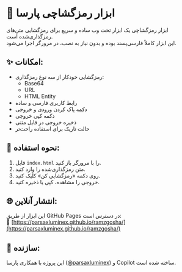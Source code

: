 # 🔐 ابزار رمزگشاچی پارسا

ابزار رمزگشاچی یک ابزار تحت وب ساده و سریع برای رمزگشایی متن‌های رمزگذاری‌شده است.  
این ابزار کاملاً فارسی‌پسند بوده و بدون نیاز به نصب، در مرورگر اجرا می‌شود.

## ✨ امکانات:
- رمزگشایی خودکار از سه نوع رمزگذاری:
  - Base64
  - URL
  - HTML Entity
- رابط کاربری فارسی و ساده
- دکمه پاک کردن ورودی و خروجی
- دکمه کپی خروجی
- ذخیره خروجی در فایل متنی
- حالت تاریک برای استفاده راحت‌تر

## 🧪 نحوه استفاده:
1. فایل `index.html` را با مرورگر باز کنید.
2. متن رمزگذاری‌شده را وارد کنید.
3. روی دکمه «رمزگشایی کن» کلیک کنید.
4. خروجی را مشاهده، کپی یا ذخیره کنید.

## 🌐 انتشار آنلاین:
این ابزار از طریق GitHub Pages در دسترس است:  
🔗 [https://parsaxluminex.github.io/ramzgosha/](https://parsaxluminex.github.io/ramzgosha/)

## 👤 سازنده:
این پروژه با همکاری پارسا ([@parsaxluminex](https://github.com/parsaxluminex)) و Copilot ساخته شده است.
